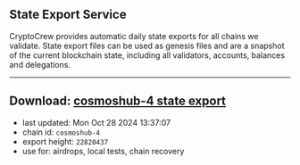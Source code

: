 ## State Export Service
CryptoCrew provides automatic daily state exports for all chains we validate. State export files can be used as genesis files and are a snapshot of the current blockchain state, including all validators, accounts, balances and delegations.

---
**Download: [cosmoshub-4 state export](https://dl-eu2.ccvalidators.com/SERVICE/cosmoshub/cosmoshub-4_export_22820437.json)**
---

- last updated: Mon Oct 28 2024 13:37:07
- chain id: `cosmoshub-4`
- export height: `22820437`
- use for: airdrops, local tests, chain recovery
